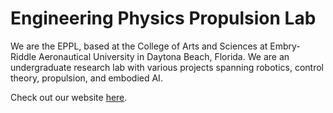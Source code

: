# Engineering Physics Propulsion Lab

We are the EPPL, based at the College of Arts and Sciences at Embry-Riddle Aeronautical University in Daytona Beach, Florida. We are an undergraduate research lab with various projects spanning robotics, control theory, propulsion, and embodied AI.

Check out our website [here](https://daytonabeach.erau.edu/about/labs/engineering-physics-propulsion-lab).
